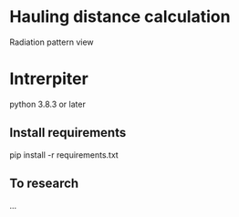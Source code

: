 # Hauling distance calculation
Radiation pattern view

# Intrerpiter
python 3.8.3 or later

## Install requirements
pip install -r requirements.txt

## To research
...
